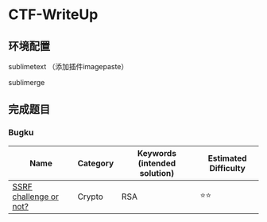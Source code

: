 # CTF-WriteUp
## 环境配置
sublimetext （添加插件imagepaste）

sublimerge
## 完成题目
### Bugku

   | Name                                                                  | Category | Keywords (intended solution)              | Estimated Difficulty |
   | --------------------------------------------------------------------- | -------- | ----------------------------------------- | -------------------- |
   | [SSRF challenge or not?](Bugku/Crypto/给你私钥吧.md)        | Crypto      | RSA           | ⭐⭐                  |
